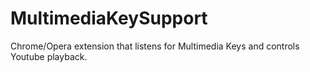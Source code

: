 # MultimediaKeySupport
Chrome/Opera extension that listens for Multimedia Keys and controls Youtube playback.
